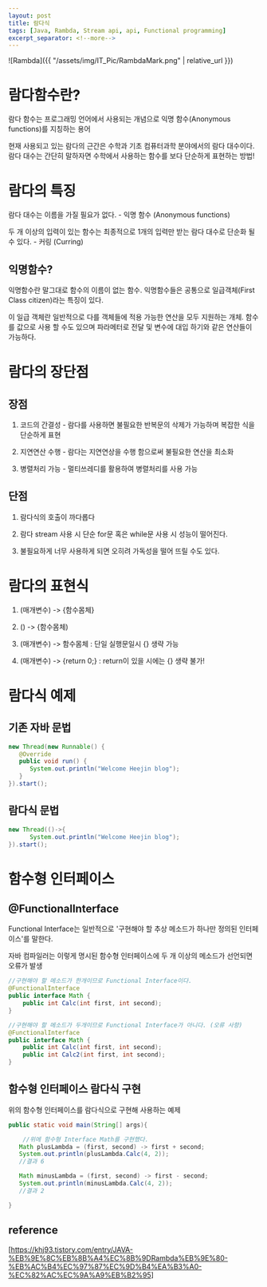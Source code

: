 ```yaml
---
layout: post
title: 람다식
tags: [Java, Rambda, Stream api, api, Functional programming]
excerpt_separator: <!--more-->
---
```


![Rambda]({{ "/assets/img/IT_Pic/RambdaMark.png" | relative_url }})

# 람다함수란?

람다 함수는 프로그래밍 언어에서 사용되는 개념으로 익명 함수(Anonymous functions)를 지칭하는 용어

현재 사용되고 있는 람다의 근간은 수학과 기초 컴퓨터과학 분야에서의 람다 대수이다. 람다 대수는 간단히 말하자면 수학에서 사용하는 함수를 보다 단순하게 표현하는 방법!

<!--more-->

# 람다의 특징

람다 대수는 이름을 가질 필요가 없다. - 익명 함수 (Anonymous functions)

두 개 이상의 입력이 있는 함수는 최종적으로 1개의 입력만 받는 람다 대수로 단순화 될 수 있다. - 커링 (Curring)

## 익명함수?

익명함수란 말그대로 함수의 이름이 없는 함수. 익명함수들은 공통으로 일급객체(First Class citizen)라는 특징이 있다.

이 일급 객체란 일반적으로 다를 객체들에 적용 가능한 연산을 모두 지원하는 개체. 함수를 값으로 사용 할 수도 있으며 파라메터로 전달 및 변수에 대입 하기와 같은 연산들이 가능하다.

# 람다의 장단점

## 장점

1. 코드의 간결성 - 람다를 사용하면 불필요한 반복문의 삭제가 가능하며 복잡한 식을 단순하게 표현

2. 지연연산 수행 - 람다는 지연연상을 수행 함으로써 불필요한 연산을 최소화

3. 병렬처리 가능 - 멀티쓰레디를 활용하여 병렬처리를 사용 가능

## 단점

1. 람다식의 호출이 까다롭다

2. 람다 stream 사용 시 단순 for문 혹은 while문 사용 시 성능이 떨어진다.

3. 불필요하게 너무 사용하게 되면 오히려 가독성을 떨어 뜨릴 수도 있다.

# 람다의 표현식

1. (매개변수) -> {함수몸체}

2. () -> {함수몸체)

3. (매개변수) -> 함수몸체 : 단일 실행문일시 {} 생략 가능

4. (매개변수) -> {return 0;} : return이 있을 시에는 {} 생략 불가!

# 람다식 예제

## 기존 자바 문법

```java
new Thread(new Runnable() {
   @Override
   public void run() { 
      System.out.println("Welcome Heejin blog"); 
   }
}).start();
```

## 람다식 문법

```java
new Thread(()->{
      System.out.println("Welcome Heejin blog");
}).start();
```

# 함수형 인터페이스

## @FunctionalInterface

Functional Interface는 일반적으로 '구현해야 할 추상 메소드가 하나만 정의된 인터페이스'를 말한다.

자바 컴파일러는 이렇게 명시된 함수형 인터페이스에 두 개 이상의 메소드가 선언되면 오류가 발생

```java
//구현해야 할 메소드가 한개이므로 Functional Interface이다.
@FunctionalInterface
public interface Math {
    public int Calc(int first, int second);
}

//구현해야 할 메소드가 두개이므로 Functional Interface가 아니다. (오류 사항)
@FunctionalInterface
public interface Math {
    public int Calc(int first, int second);
    public int Calc2(int first, int second);
}
```

## 함수형 인터페이스 람다식 구현

위의 함수형 인터페이스를 람다식으로 구현해 사용하는 예제

```java
public static void main(String[] args){

    //위에 함수형 Interface Math를 구현했다.
   Math plusLambda = (first, second) -> first + second;
   System.out.println(plusLambda.Calc(4, 2));
   //결과 6

   Math minusLambda = (first, second) -> first - second;
   System.out.println(minusLambda.Calc(4, 2));
   //결과 2

}
```

## reference

[https://khj93.tistory.com/entry/JAVA-%EB%9E%8C%EB%8B%A4%EC%8B%9DRambda%EB%9E%80-%EB%AC%B4%EC%97%87%EC%9D%B4%EA%B3%A0-%EC%82%AC%EC%9A%A9%EB%B2%95]

